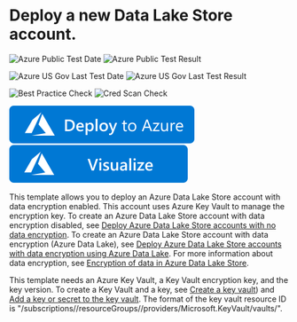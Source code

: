 # Deploy a new Data Lake Store account.

![Azure Public Test Date](https://azurequickstartsservice.blob.core.windows.net/badges/101-data-lake-store-encryption-key-vault/PublicLastTestDate.svg)
![Azure Public Test Result](https://azurequickstartsservice.blob.core.windows.net/badges/101-data-lake-store-encryption-key-vault/PublicDeployment.svg)

![Azure US Gov Last Test Date](https://azurequickstartsservice.blob.core.windows.net/badges/101-data-lake-store-encryption-key-vault/FairfaxLastTestDate.svg)
![Azure US Gov Last Test Result](https://azurequickstartsservice.blob.core.windows.net/badges/101-data-lake-store-encryption-key-vault/FairfaxDeployment.svg)

![Best Practice Check](https://azurequickstartsservice.blob.core.windows.net/badges/101-data-lake-store-encryption-key-vault/BestPracticeResult.svg)
![Cred Scan Check](https://azurequickstartsservice.blob.core.windows.net/badges/101-data-lake-store-encryption-key-vault/CredScanResult.svg)

[![Deploy To Azure](https://raw.githubusercontent.com/Azure/azure-quickstart-templates/master/1-CONTRIBUTION-GUIDE/images/deploytoazure.svg?sanitize=true)]("https://portal.azure.com/#create/Microsoft.Template/uri/https%3A%2F%2Fraw.githubusercontent.com%2FAzure%2Fazure-quickstart-templates%2Fmaster%2F101-data-lake-store-encryption-key-vault%2Fazuredeploy.json")
[![Visualize](https://raw.githubusercontent.com/Azure/azure-quickstart-templates/master/1-CONTRIBUTION-GUIDE/images/visualizebutton.svg?sanitize=true)]("http://armviz.io/#/?load=https%3A%2F%2Fraw.githubusercontent.com%2FAzure%2Fazure-quickstart-templates%2Fmaster%2F101-data-lake-store-encryption-key-vault%2Fazuredeploy.json")

This template allows you to deploy an Azure Data Lake Store account with data
encryption enabled. This account uses Azure Key Vault to manage the encryption
key. To create an Azure Data Lake Store account with data encryption disabled,
see
[Deploy Azure Data Lake Store accounts with no data encryption](https://azure.microsoft.com/resources/templates/101-data-lake-store-no-encryption/).
To create an Azure Data Lake Store account with data encryption (Azure Data
Lake), see
[Deploy Azure Data Lake Store accounts with data encryption using Azure Data Lake](https://azure.microsoft.com/resources/templates/101-data-lake-store-encryption-adls/).
For more information about data encryption, see
[Encryption of data in Azure Data Lake Store](https://docs.microsoft.com/azure/data-lake-store/data-lake-store-encryption).

This template needs an Azure Key Vault, a Key Vault encryption key, and the key
version. To create a Key Vault and a key, see
[Create a key vault](https://docs.microsoft.com/azure/key-vault/key-vault-get-started.md#vault))
and
[Add a key or secret to the key vault](https://docs.microsoft.com/azure/key-vault/key-vault-get-started#add).
The format of the key vault resource ID is
"/subscriptions/<SubscriptionID>/resourceGroups/<ResourceGroupName>/providers/Microsoft.KeyVault/vaults/<KeyVaultName>".
